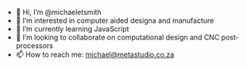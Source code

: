 - 👋 Hi, I’m @michaeletsmith
- 👀 I’m interested in computer aided designa and manufacture
- 🌱 I’m currently learning JavaScript
- 💞️ I’m looking to collaborate on computational design and CNC post-processors
- 📫 How to reach me: michael@metastudio.co.za

<!---
michaeletsmith/michaeletsmith is a ✨ special ✨ repository because its `README.md` (this file) appears on your GitHub profile.
You can click the Preview link to take a look at your changes.
--->
